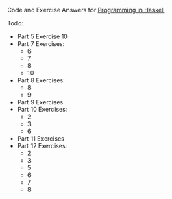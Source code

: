 Code and Exercise Answers for [Programming in Haskell](https://www.amazon.com/Programming-Haskell-Graham-Hutton-ebook/dp/B01JGMEA3U/ref=mt_kindle?_encoding=UTF8&me=)

Todo:
* Part 5 Exercise 10
* Part 7 Exercises:
  * 6 
  * 7
  * 8
  * 10
* Part 8 Exercises:
  * 8
  * 9
* Part 9 Exercises
* Part 10 Exercises:
  * 2
  * 3
  * 6
* Part 11 Exercises
* Part 12 Exercises:
  * 2
  * 3
  * 5
  * 6
  * 7
  * 8
